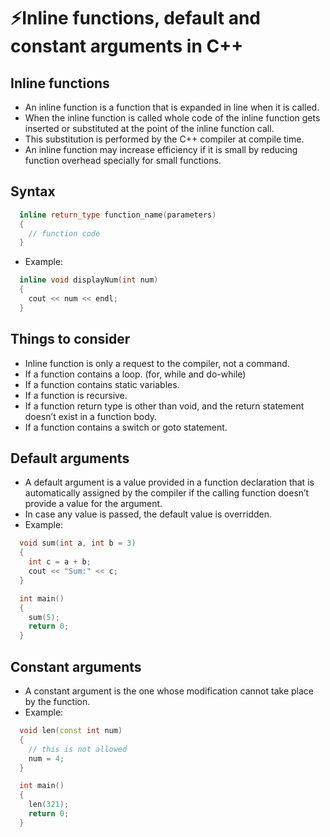 # ⚡Inline functions, default and constant arguments in C++

## Inline functions

- An inline function is a function that is expanded in line when it is called.
- When the inline function is called whole code of the inline function gets inserted or substituted at the point of the inline function call.
- This substitution is performed by the C++ compiler at compile time.
- An inline function may increase efficiency if it is small by reducing function overhead specially for small functions.

## Syntax

```cpp
  inline return_type function_name(parameters)
  {
    // function code
  }
```

- Example:

```cpp
  inline void displayNum(int num)
  {
    cout << num << endl;
  }
```

## Things to consider

- Inline function is only a request to the compiler, not a command.
- If a function contains a loop. (for, while and do-while)
- If a function contains static variables.
- If a function is recursive.
- If a function return type is other than void, and the return statement doesn’t exist in a function body.
- If a function contains a switch or goto statement.

## Default arguments

- A default argument is a value provided in a function declaration that is automatically assigned by the compiler if the calling function doesn’t provide a value for the argument.
- In case any value is passed, the default value is overridden.
- Example:

```cpp
  void sum(int a, int b = 3)
  {
    int c = a + b;
    cout << "Sum:" << c;
  }

  int main()
  {
    sum(5);
    return 0;
  }
```

## Constant arguments

- A constant argument is the one whose modification cannot take place by the function.
- Example:

```cpp
  void len(const int num)
  {
    // this is not allowed
    num = 4;
  }

  int main()
  {
    len(321);
    return 0;
  }
```
